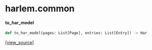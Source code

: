 <a id="harlem.common"></a>

# harlem.common

<a id="harlem.common.to_har_model"></a>

#### to\_har\_model

```python
def to_har_model(pages: List[Page], entries: List[Entry]) -> Har
```

[[view_source]](https://github.com/WolfDWyc/harlem/blob/9f8f46048005256a8222ca316913bf605877223c/harlem\common.py#L28)

